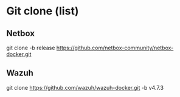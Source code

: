 # Git clone (list)

## Netbox
git clone -b release https://github.com/netbox-community/netbox-docker.git

## Wazuh
git clone https://github.com/wazuh/wazuh-docker.git -b v4.7.3
